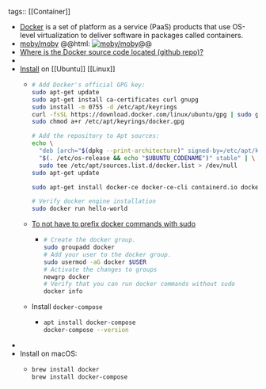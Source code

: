 tags:: [[Container]]

- [Docker](https://github.com/docker) is a set of platform as a service (PaaS) products that use OS-level virtualization to deliver software in packages called containers.
- [moby/moby](https://github.com/moby/moby)
  @@html: <a href="https://github.com/moby/moby/"><img src="https://github-readme-stats-astronomer.vercel.app/api/pin/?username=moby&repo=moby&theme=tokyonight" alt="moby/moby"/></a>@@
- [Where is the Docker source code located (github repo)?](https://stackoverflow.com/a/71612845/7753274)
-
- [Install](https://docs.docker.com/engine/install/ubuntu/#install-using-the-repository) on [[Ubuntu]] [[Linux]]
	- ```bash
	  # Add Docker's official GPG key:
	  sudo apt-get update
	  sudo apt-get install ca-certificates curl gnupg
	  sudo install -m 0755 -d /etc/apt/keyrings
	  curl -fsSL https://download.docker.com/linux/ubuntu/gpg | sudo gpg --dearmor -o /etc/apt/keyrings/docker.gpg
	  sudo chmod a+r /etc/apt/keyrings/docker.gpg
	  
	  # Add the repository to Apt sources:
	  echo \
	    "deb [arch="$(dpkg --print-architecture)" signed-by=/etc/apt/keyrings/docker.gpg] https://download.docker.com/linux/ubuntu \
	    "$(. /etc/os-release && echo "$UBUNTU_CODENAME")" stable" | \
	    sudo tee /etc/apt/sources.list.d/docker.list > /dev/null
	  sudo apt-get update
	  
	  sudo apt-get install docker-ce docker-ce-cli containerd.io docker-buildx-plugin docker-compose-plugin
	  
	  # Verify docker engine installation
	  sudo docker run hello-world
	  ```
	- [To not have to prefix docker commands with sudo](https://docs.docker.com/engine/install/linux-postinstall/)
		- ```bash
		  # Create the docker group.
		  sudo groupadd docker
		  # Add your user to the docker group.
		  sudo usermod -aG docker $USER
		  # Activate the changes to groups
		  newgrp docker
		  # Verify that you can run docker commands without sudo
		  docker info
		  ```
	- Install `docker-compose`
		- ```bash
		  apt install docker-compose
		  docker-compose --version
		  ```
-
- Install on macOS:
	- ```bash
	  brew install docker
	  brew install docker-compose
	  ```